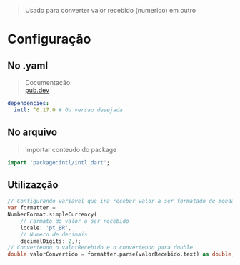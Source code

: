 >Usado para converter valor recebido (numerico) em outro
# Configuração
## No .yaml
>Documentação: <br>
[pub.dev](https://pub.dev/packages/intl)<br>
```yaml
dependencies:
  intl: ^0.17.0 # Ou versao desejada
```
## No arquivo
>Importar conteudo do package
```dart
import 'package:intl/intl.dart';
```
## Utilizazção
```dart
// Configurando variavel que ira receber valor a ser formatado de moeda para double
var formatter = 
NumberFormat.simpleCurrency(
    // Formato do valor a ser recebido
    locale: 'pt_BR',
    // Numero de decimais
    decimalDigits: 2,);
// Convertendo o valorRecebido e o convertendo para double
double valorConvertido = formatter.parse(valorRecebido.text) as double;
```